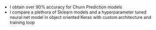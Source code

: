 - I obtain over 90% accuracy for Churn Prediction models
- I compare a plethora of Sklearn models and a hyperparameter tuned neural net model in object oriented Keras with custom architecture and training loop
